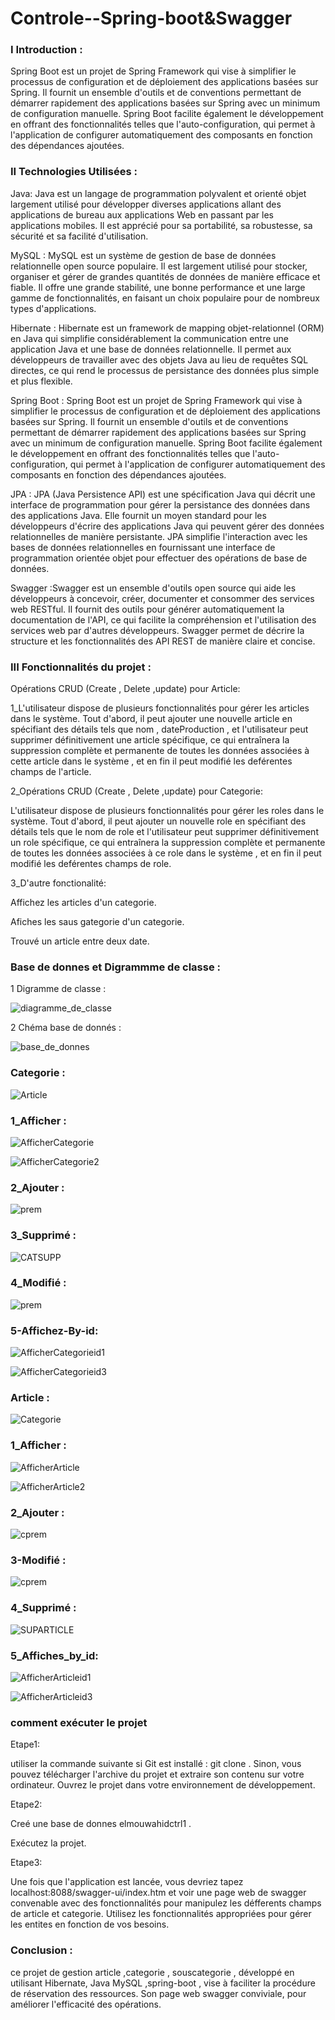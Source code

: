 # Controle--Spring-boot&Swagger

### I Introduction :

  Spring Boot est un projet de Spring Framework qui vise à simplifier le processus de configuration et de déploiement des applications basées sur Spring. Il fournit un ensemble d'outils et de conventions permettant de démarrer rapidement des applications basées sur Spring avec un minimum de configuration manuelle. Spring Boot facilite également le développement en offrant des fonctionnalités telles que l'auto-configuration, qui permet à l'application de configurer automatiquement des composants en fonction des dépendances ajoutées.
 
### II Technologies Utilisées :


Java: Java est un langage de programmation polyvalent et orienté objet largement utilisé pour développer diverses applications allant des applications de bureau aux applications Web en passant par les applications mobiles. Il est apprécié pour sa portabilité, sa robustesse, sa sécurité et sa facilité d'utilisation.

MySQL : MySQL est un système de gestion de base de données relationnelle open source populaire. Il est largement utilisé pour stocker, organiser et gérer de grandes quantités de données de manière efficace et fiable. Il offre une grande stabilité, une bonne performance et une large gamme de fonctionnalités, en faisant un choix populaire pour de nombreux types d'applications.

Hibernate : Hibernate est un framework de mapping objet-relationnel (ORM) en Java qui simplifie considérablement la communication entre une application Java et une base de données relationnelle. Il permet aux développeurs de travailler avec des objets Java au lieu de requêtes SQL directes, ce qui rend le processus de persistance des données plus simple et plus flexible.

  Spring Boot : Spring Boot  est un projet de Spring Framework qui vise à simplifier le processus de configuration et de déploiement des applications basées sur Spring. Il fournit un ensemble d'outils et de conventions permettant de démarrer rapidement des applications basées sur Spring avec un minimum de configuration manuelle. Spring Boot facilite également le développement en offrant des fonctionnalités telles que l'auto-configuration, qui permet à l'application de configurer automatiquement des composants en fonction des dépendances ajoutées.

JPA : JPA (Java Persistence API) est une spécification Java qui décrit une interface de programmation pour gérer la persistance des données dans des applications Java. Elle fournit un moyen standard pour les développeurs d'écrire des applications Java qui peuvent gérer des données relationnelles de manière persistante. JPA simplifie l'interaction avec les bases de données relationnelles en fournissant une interface de programmation orientée objet pour effectuer des opérations de base de données. 

Swagger :Swagger est un ensemble d'outils open source qui aide les développeurs à concevoir, créer, documenter et consommer des services web RESTful. Il fournit des outils pour générer automatiquement la documentation de l'API, ce qui facilite la compréhension et l'utilisation des services web par d'autres développeurs. Swagger permet de décrire la structure et les fonctionnalités des API REST de manière claire et concise.

 ### III Fonctionnalités du projet :

 Opérations CRUD (Create , Delete ,update) pour Article:

   1_L'utilisateur dispose de plusieurs fonctionnalités pour gérer les articles dans le système. Tout d'abord, il peut ajouter une nouvelle article en spécifiant des détails tels que nom , dateProduction ,  et l'utilisateur peut supprimer définitivement une article spécifique, ce qui entraînera la suppression complète et permanente de toutes les données associées à cette article dans le système , et en fin il peut modifié les deférentes champs de l'article.

  2_Opérations CRUD (Create , Delete ,update) pour Categorie:

   L'utilisateur dispose de plusieurs fonctionnalités pour gérer les roles dans le système. Tout d'abord, il peut ajouter un nouvelle role en spécifiant des détails tels que le nom de role  et l'utilisateur peut supprimer définitivement un role spécifique, ce qui entraînera la suppression complète et permanente de toutes les données associées à ce role dans le système , et en fin il peut modifié les deférentes champs de role.




   3_D'autre fonctionalité:
  
Affichez les articles d'un categorie.

Afiches les saus gategorie d'un categorie.

Trouvé un article entre deux date.


###  Base de donnes et Digrammme de classe :

1  Digramme de classe :

![diagramme_de_classe](https://github.com/ELMOUWAHID-AYOUB/Tp-Spring-boot-Swagger/assets/130571009/e09d9bd4-d596-485a-b8b6-9b1943bf3e88)

2 Chéma base de donnés :

![base_de_donnes](https://github.com/ELMOUWAHID-AYOUB/Tp-Spring-boot-Swagger/assets/130571009/102d7714-77ad-4422-9221-f000ff767f6b)


### Categorie :

![Article](https://github.com/ELMOUWAHID-AYOUB/Tp-Spring-boot-Swagger/assets/130571009/e1dc70e5-ff6e-45f9-8550-ff4237ba0fb7)


###  1_Afficher :

![AfficherCategorie](https://github.com/ELMOUWAHID-AYOUB/Tp-Spring-boot-Swagger/assets/130571009/f7d33869-2397-4b79-8786-712cb3e4c3a6)

![AfficherCategorie2](https://github.com/ELMOUWAHID-AYOUB/Tp-Spring-boot-Swagger/assets/130571009/5b8d9d2f-7717-4cb9-8187-ff82aa513327)

###  2_Ajouter :

![prem](https://github.com/ELMOUWAHID-AYOUB/Tp-Spring-boot-Swagger/assets/130571009/d24e05cf-8676-47d7-ade6-cb4f6d27c024)

###  3_Supprimé :

![CATSUPP](https://github.com/ELMOUWAHID-AYOUB/Tp-Spring-boot-Swagger/assets/130571009/f31d1d2e-ca4c-4a0f-ba6c-2323d22f1ecf)


###  4_Modifié :


![prem](https://github.com/ELMOUWAHID-AYOUB/Tp-Spring-boot-Swagger/assets/130571009/d24e05cf-8676-47d7-ade6-cb4f6d27c024)

###  5-Affichez-By-id:

![AfficherCategorieid1](https://github.com/ELMOUWAHID-AYOUB/Tp-Spring-boot-Swagger/assets/130571009/6bd828df-1a1c-4606-bf76-39e009ad0ba2)

![AfficherCategorieid3](https://github.com/ELMOUWAHID-AYOUB/Tp-Spring-boot-Swagger/assets/130571009/d746133d-04a7-4509-9d24-076d65cee29d)





###  Article :

![Categorie](https://github.com/ELMOUWAHID-AYOUB/Tp-Spring-boot-Swagger/assets/130571009/efd937d9-0145-4d62-9471-d4ccc156ef2e)




###  1_Afficher :

![AfficherArticle](https://github.com/ELMOUWAHID-AYOUB/Tp-Spring-boot-Swagger/assets/130571009/6c84a6c6-b4c1-41d8-a815-8f3c36ab21b8)

![AfficherArticle2](https://github.com/ELMOUWAHID-AYOUB/Tp-Spring-boot-Swagger/assets/130571009/d62b68f6-4b6d-4382-9c5b-2e7ce978945f)


###  2_Ajouter :


![cprem](https://github.com/ELMOUWAHID-AYOUB/Tp-Spring-boot-Swagger/assets/130571009/fa31e28f-9c40-4ac8-bdee-8e41d1b1043a)

###  3-Modifié :


![cprem](https://github.com/ELMOUWAHID-AYOUB/Tp-Spring-boot-Swagger/assets/130571009/fa31e28f-9c40-4ac8-bdee-8e41d1b1043a)

###  4_Supprimé :


![SUPARTICLE](https://github.com/ELMOUWAHID-AYOUB/Tp-Spring-boot-Swagger/assets/130571009/d452ba9b-2428-4cc3-b79b-821bba7a0100)

###  5_Affiches_by_id:

![AfficherArticleid1](https://github.com/ELMOUWAHID-AYOUB/Tp-Spring-boot-Swagger/assets/130571009/457a128d-e209-437c-8b18-1fa6bca4d809)

![AfficherArticleid3](https://github.com/ELMOUWAHID-AYOUB/Tp-Spring-boot-Swagger/assets/130571009/ab99844f-9ba6-455c-990b-68a2d1acae0c)


###  comment exécuter le projet 

Etape1:

utiliser la commande suivante si Git est installé : git clone <lien-du-projet>.
Sinon, vous pouvez télécharger l'archive du projet et extraire son contenu sur votre ordinateur.
Ouvrez le projet  dans votre environnement de développement.

Etape2:

Creé une base de donnes elmouwahidctrl1 .

Exécutez la projet.

Etape3:

Une fois que l'application  est lancée, vous devriez tapez localhost:8088/swagger-ui/index.htm  et voir une page web de swagger convenable avec des fonctionnalités pour manipulez les défferents champs de article et categorie.
Utilisez les fonctionnalités appropriées pour gérer les entites  en fonction de vos besoins.

###  Conclusion :

 ce projet de gestion article ,categorie , souscategorie , développé en utilisant Hibernate, Java MySQL ,spring-boot , vise à faciliter la procédure de réservation des ressources. Son page web swagger conviviale, pour améliorer l'efficacité des opérations.


